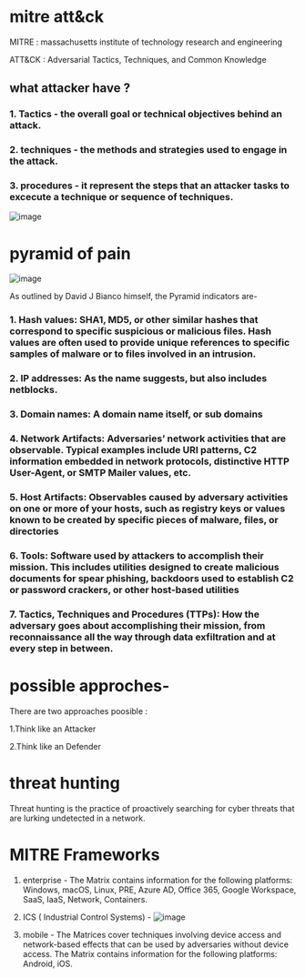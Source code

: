 # mitre att&ck 

MITRE : massachusetts institute of technology research and engineering

ATT&CK : Adversarial Tactics, Techniques, and Common Knowledge

## what attacker have ?

### 1. Tactics - the overall goal or technical objectives behind an attack.

### 2. techniques - the methods and strategies used to engage in the attack.

### 3. procedures - it represent the steps that an attacker tasks to excecute a technique or sequence of techniques.

![image](https://github.com/Riyatomar14/CyberSecurityCareer/assets/143107173/83acd2bb-27f5-4d96-89dc-0188c1b551f8)

# pyramid of pain

![image](https://github.com/Riyatomar14/CyberSecurityCareer/assets/143107173/562c569e-c2a6-4f5a-9081-9b22c566019d)

As outlined by David J Bianco himself, the Pyramid indicators are-

### 1. Hash values: SHA1, MD5, or other similar hashes that correspond to specific suspicious or malicious files. Hash values are often used to provide unique references to specific samples of malware or to files involved in an intrusion.

### 2. IP addresses: As the name suggests, but also includes netblocks.

### 3. Domain names: A domain name itself, or sub domains

### 4. Network Artifacts: Adversaries’ network activities that are observable. Typical examples include URI patterns, C2 information embedded in network protocols, distinctive HTTP User-Agent, or SMTP Mailer values, etc.

### 5. Host Artifacts: Observables caused by adversary activities on one or more of your hosts, such as registry keys or values known to be created by specific pieces of malware, files, or directories
### 6. Tools: Software used by attackers to accomplish their mission. This includes utilities designed to create malicious documents for spear phishing, backdoors used to establish C2 or password crackers, or other host-based utilities

### 7. Tactics, Techniques and Procedures (TTPs): How the adversary goes about accomplishing their mission, from reconnaissance all the way through data exfiltration and at every step in between.

# possible approches-

There are two approaches poosible :

1.Think like an Attacker

2.Think like an Defender

# threat hunting

Threat hunting is the practice of proactively searching for cyber threats that are lurking undetected in a network.

# MITRE Frameworks 

1. enterprise - The Matrix contains information for the following platforms: Windows, macOS, Linux, PRE, Azure AD, Office 365, Google Workspace, SaaS, IaaS, Network, Containers.

2. ICS ( Industrial Control Systems) - ![image](https://github.com/Riyatomar14/CyberSecurityCareer/assets/143107173/069aac40-1381-4f0a-b89a-62ed5cfc9bce)

3. mobile - The Matrices cover techniques involving device access and network-based effects that can be used by adversaries without device access. The Matrix contains information for the following platforms: Android, iOS.


